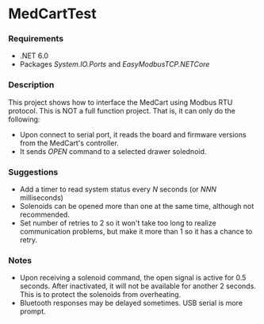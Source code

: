 # MedCartTest

### Requirements
- .NET 6.0
- Packages *System.IO.Ports* and *EasyModbusTCP.NETCore*

### Description
This project shows how to interface the MedCart using Modbus RTU protocol.  This is NOT a full function project.  That is, it can only do the following:
- Upon connect to serial port, it reads the board and firmware versions from the MedCart's controller.
- It sends *OPEN* command to a selected drawer solednoid.

### Suggestions
- Add a timer to read system status every *N* seconds (or *NNN* milliseconds)
- Solenoids can be opened more than one at the same time, although not recommended.
- Set number of retries to 2 so it won't take too long to realize communication problems, but make it more than 1 so it has a chance to retry.

### Notes
- Upon receiving a solenoid command, the open signal is active for 0.5 seconds.  After inactivated, it will not be available for another 2 seconds.
  This is to protect the solenoids from overheating.
- Bluetooth responses may be delayed sometimes.  USB serial is more prompt.
